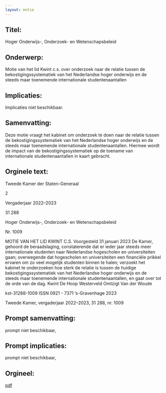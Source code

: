 ```yaml
---
layout: motie
---
```

## Titel:
Hoger Onderwijs-, Onderzoek- en Wetenschapsbeleid
## Onderwerp:
Motie van het lid Kwint c.s. over onderzoek naar de relatie tussen de bekostigingssystematiek van het Nederlandse hoger onderwijs en de steeds maar toenemende internationale studentenaantallen 
## Implicaties:
Implicaties niet beschikbaar.
## Samenvatting:

Deze motie vraagt het kabinet om onderzoek te doen naar de relatie tussen de bekostigingssystematiek van het Nederlandse hoger onderwijs en de steeds maar toenemende internationale studentenaantallen. Hiermee wordt de impact van de bekostigingssystematiek op de toename van internationale studentenaantallen in kaart gebracht.
## Orginele text:


Tweede Kamer der Staten-Generaal

2

Vergaderjaar 2022–2023

31 288

Hoger Onderwijs-, Onderzoek- en
Wetenschapsbeleid

Nr. 1009

MOTIE VAN HET LID KWINT C.S.
Voorgesteld 31 januari 2023
De Kamer,
gehoord de beraadslaging,
constaterende dat er ieder jaar steeds meer internationale studenten naar
Nederlandse hogescholen en universiteiten gaan;
overwegende dat hogescholen en universiteiten een financiële prikkel
ervaren om zo veel mogelijk studenten binnen te halen;
verzoekt het kabinet te onderzoeken hoe sterk de relatie is tussen de
huidige bekostigingssystematiek van het Nederlandse hoger onderwijs en
de steeds maar toenemende internationale studentenaantallen,
en gaat over tot de orde van de dag.
Kwint
De Hoop
Westerveld
Omtzigt
Van der Woude

kst-31288-1009
ISSN 0921 - 7371
’s-Gravenhage 2023

Tweede Kamer, vergaderjaar 2022–2023, 31 288, nr. 1009


## Prompt samenvatting:
prompt niet beschikbaar,

## Prompt implicaties:
prompt niet beschikbaar,
## Orgineel:
[pdf](https://gegevensmagazijn.tweedekamer.nl/OData/v4/2.0/Document(cc4ac0c5-1118-4807-8370-68c9097de02c)/resource)
